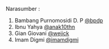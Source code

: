 Narasumber :

1. Bambang Purnomosidi D. P [@bpdp](https://github.com/bpdp)
2. Ibnu Yahya [@anak10thn](https://github.com/anak10thn)
3. Gian Giovani [@wejick](https://github.com/wejick)
4. Imam Digmi [@imamdigmi](https://github.com/imamdigmi)
